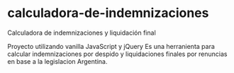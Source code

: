# calculadora-de-indemnizaciones
Calculadora de indemnizaciones y liquidación final

Proyecto utilizando vanilla JavaScript y jQuery
Es una herranienta para calcular indemnizaciones por despido y liquidaciones finales por renuncias en base a la legislacion Argentina.
